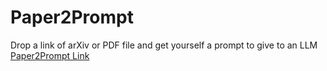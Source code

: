 # Paper2Prompt

Drop a link of arXiv or PDF file and get yourself a prompt to give to an LLM </br>
<a href="https://paper2prompt.vercel.app/">Paper2Prompt Link</a>
